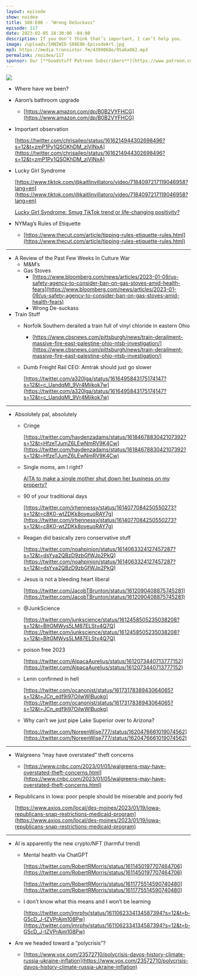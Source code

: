 ```yaml
---
layout: episode
show: noidea
title: S08:E06 - "Wrong DeSuckass"
episode: 117
date: 2023-02-05 18:30:00 -04:00
description: If you don’t think that’s important, I can’t help you.
image: /uploads/IHNIWID-S08E06-EpisodeArt.jpg
mp3: https://media.transistor.fm/4399068e/95a6a062.mp3
permalink: /noidea/117
sponsor: Our [**Goodstuff Patreon Subscribers**](https://www.patreon.com/goodstuff "Goodstuff on Patreon") and listeners just like you! Support your favorite podcasts directly to get access to the discord and more.
---
```


![](/uploads/IHNIWID-S08E06-EpisodeArt.jpg)

- Where have we been?
- Aaron’s bathroom upgrade
    - [https://www.amazon.com/dp/B0B2VYFHCG](https://www.amazon.com/dp/B0B2VYFHCG)
- Important observation
    
    [https://twitter.com/chrisaileo/status/1616214944302698496?s=12&t=zmP1Py1QSOKhDM_zjVINxA](https://twitter.com/chrisaileo/status/1616214944302698496?s=12&t=zmP1Py1QSOKhDM_zjVINxA)
    
- Lucky Girl Syndrome
    
    [https://www.tiktok.com/@kaitlinvillatoro/video/7184097217119046958?lang=en](https://www.tiktok.com/@kaitlinvillatoro/video/7184097217119046958?lang=en)
    
    [Lucky Girl Syndrome: Smug TikTok trend or life-changing positivity?](https://www.bbc.com/news/newsbeat-64251820)
    
- NYMag’s Rules of Etiquette
    - [https://www.thecut.com/article/tipping-rules-etiquette-rules.html](https://www.thecut.com/article/tipping-rules-etiquette-rules.html)

---

- A Review of the Past Few Weeks In Culture War
    - M&M’s
    - Gas Stoves
        - [https://www.bloomberg.com/news/articles/2023-01-09/us-safety-agency-to-consider-ban-on-gas-stoves-amid-health-fears](https://www.bloomberg.com/news/articles/2023-01-09/us-safety-agency-to-consider-ban-on-gas-stoves-amid-health-fears)
        - Wrong De-suckass
- Train Stuff
    - Norfolk Southern derailed a train full of vinyl chloride in eastern Ohio
        - [https://www.cbsnews.com/pittsburgh/news/train-derailment-massive-fire-east-palestine-ohio-ntsb-investigation/](https://www.cbsnews.com/pittsburgh/news/train-derailment-massive-fire-east-palestine-ohio-ntsb-investigation/)
    - Dumb Freight Rail CEO: Amtrak should just go slower
        
        [https://twitter.com/a320lga/status/1616495843175174147?s=12&t=c_UandqMI_9Vr4Mjikok7w](https://twitter.com/a320lga/status/1616495843175174147?s=12&t=c_UandqMI_9Vr4Mjikok7w)
        

---

- Absolutely pal, absolutely
    - Cringe
        
        [https://twitter.com/haydenzadams/status/1618467883042107392?s=12&t=HfzeTJumZ6LEwNmRV9K4Cw](https://twitter.com/haydenzadams/status/1618467883042107392?s=12&t=HfzeTJumZ6LEwNmRV9K4Cw)
        
    - Single moms, am I right?
        
        [AITA to make a single mother shut down her business on my property?](https://www.reddit.com/r/AmItheAsshole/comments/10uj3o1/aita_to_make_a_single_mother_shut_down_her/)
        
    - 90 of your traditional days
        
        [https://twitter.com/jrhennessy/status/1614077084250550273?s=12&t=c8K0-wtZDKk8oyeuoRAY7g](https://twitter.com/jrhennessy/status/1614077084250550273?s=12&t=c8K0-wtZDKk8oyeuoRAY7g)
        
    - Reagan did basically zero conservative stuff
        
        [https://twitter.com/noahpinion/status/1614063324127457287?s=12&t=dsYya2QBzD9zbGfWJp2PkQ](https://twitter.com/noahpinion/status/1614063324127457287?s=12&t=dsYya2QBzD9zbGfWJp2PkQ)
        
    - Jesus is not a bleeding heart liberal
        
        [https://twitter.com/JacobTBrunton/status/1612090408875745281](https://twitter.com/JacobTBrunton/status/1612090408875745281)
        
    - @JunkScience
        
        [https://twitter.com/junkscience/status/1612458505235038208?s=12&t=BltGMWys5LM87ELStv4Q7Q](https://twitter.com/junkscience/status/1612458505235038208?s=12&t=BltGMWys5LM87ELStv4Q7Q)
        
    - poison free 2023
        
        [https://twitter.com/AlpacaAurelius/status/1612073440713777152](https://twitter.com/AlpacaAurelius/status/1612073440713777152)
        
    - Lenin confirmed in hell
        
        [https://twitter.com/ocanonist/status/1617317838943064065?s=12&t=JCn_edf9i97OjlwWlBuokg](https://twitter.com/ocanonist/status/1617317838943064065?s=12&t=JCn_edf9i97OjlwWlBuokg)
        
    - Why can’t we just pipe Lake Superior over to Arizona?
        
        [https://twitter.com/NoreenWise777/status/1620476661019074562](https://twitter.com/NoreenWise777/status/1620476661019074562)
        

---

- Walgreens “may have overstated” theft concerns
    - [https://www.cnbc.com/2023/01/05/walgreens-may-have-overstated-theft-concerns.html](https://www.cnbc.com/2023/01/05/walgreens-may-have-overstated-theft-concerns.html)
- Republicans in Iowa: poor people should be miserable and poorly fed
    
    [https://www.axios.com/local/des-moines/2023/01/19/iowa-republicans-snap-restrictions-medicaid-program](https://www.axios.com/local/des-moines/2023/01/19/iowa-republicans-snap-restrictions-medicaid-program)
    

---

- AI is apparently the new crypto/NFT (harmful trend)
    - Mental health via ChatGPT
        
        [https://twitter.com/RobertRMorris/status/1611450197707464706](https://twitter.com/RobertRMorris/status/1611450197707464706)
        
        [https://twitter.com/RobertRMorris/status/1611775514590740480](https://twitter.com/RobertRMorris/status/1611775514590740480)
        
    - I don’t know what this means and I won’t be learning
        
        [https://twitter.com/jmrphy/status/1611062334134587394?s=12&t=b-G5cD_J-tZVPrAjm108Pw](https://twitter.com/jmrphy/status/1611062334134587394?s=12&t=b-G5cD_J-tZVPrAjm108Pw)
        
- Are we headed toward a “polycrisis”?
    - [https://www.vox.com/23572710/polycrisis-davos-history-climate-russia-ukraine-inflation](https://www.vox.com/23572710/polycrisis-davos-history-climate-russia-ukraine-inflation)